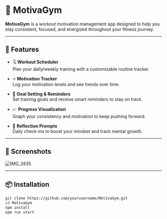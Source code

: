 # 💪 MotivaGym

**MotivaGym** is a workout motivation management app designed to help you stay consistent, focused, and energized throughout your fitness journey.

---

## 🚀 Features

- 🗓️ **Workout Scheduler**  
  Plan your daily/weekly training with a customizable routine tracker.

- 🔥 **Motivation Tracker**  
  Log your motivation levels and see trends over time.

- 🎯 **Goal Setting & Reminders**  
  Set training goals and receive smart reminders to stay on track.

- 📈 **Progress Visualization**  
  Graph your consistency and motivation to keep pushing forward.

- 🧠 **Reflection Prompts**  
  Daily check-ins to boost your mindset and track mental growth.

---

## 📸 Screenshots

![IMG_2835](https://github.com/user-attachments/assets/06e31a51-c696-4bda-9a76-a98686a056d9)


---

## 📦 Installation

```bash
git clone https://github.com/yourusername/MotivaGym.git
cd MotivaGym
npm install
npm run start

